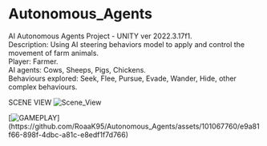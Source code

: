 # Autonomous_Agents  
AI Autonomous Agents Project - UNITY ver 2022.3.17f1.  
Description: Using AI steering behaviors model to apply and control the movement of farm animals.  
Player: Farmer.  
AI agents: Cows, Sheeps, Pigs, Chickens.  
Behaviours explored: Seek, Flee, Pursue, Evade, Wander, Hide, other complex behaviours.  

SCENE VIEW  ![Scene_View](https://github.com/RoaaK95/Autonomous_Agents/assets/101067760/a2cda885-fb57-4897-b2bc-2ab74b1f13b2)  

[![GAMEPLAY]([https://i.stack.imgur.com/Vp2cE.png](https://github.com/RoaaK95/Autonomous_Agents/assets/101067760/1eec6a60-3c58-43eb-84a3-d0cb464ba2ff))](https://github.com/RoaaK95/Autonomous_Agents/assets/101067760/e9a81f66-898f-4dbc-a81c-e8edf1f7d766) 
